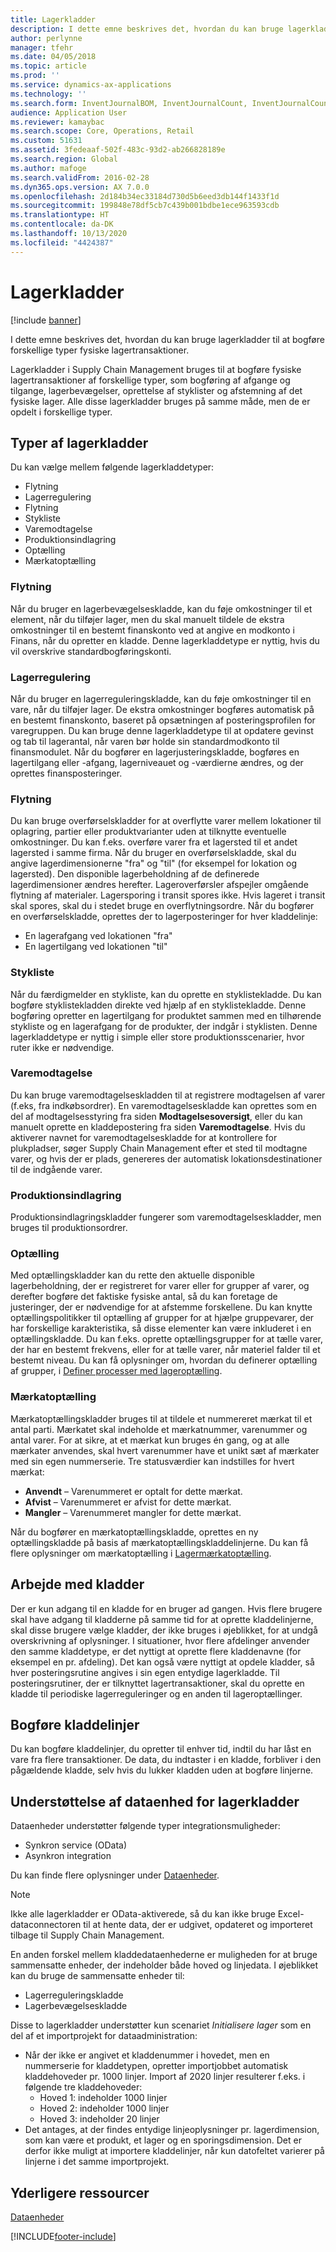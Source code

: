 ```yaml
---
title: Lagerkladder
description: I dette emne beskrives det, hvordan du kan bruge lagerkladder til at bogføre forskellige typer fysiske lagertransaktioner.
author: perlynne
manager: tfehr
ms.date: 04/05/2018
ms.topic: article
ms.prod: ''
ms.service: dynamics-ax-applications
ms.technology: ''
ms.search.form: InventJournalBOM, InventJournalCount, InventJournalCountTag, InventJournalLossProfit, InventJournalMovement, InventJournalTransfer, WMSJournalTable
audience: Application User
ms.reviewer: kamaybac
ms.search.scope: Core, Operations, Retail
ms.custom: 51631
ms.assetid: 3fedeaaf-502f-483c-93d2-ab266828189e
ms.search.region: Global
ms.author: mafoge
ms.search.validFrom: 2016-02-28
ms.dyn365.ops.version: AX 7.0.0
ms.openlocfilehash: 2d184b34ec33184d730d5b6eed3db144f1433f1d
ms.sourcegitcommit: 199848e78df5cb7c439b001bdbe1ece963593cdb
ms.translationtype: HT
ms.contentlocale: da-DK
ms.lasthandoff: 10/13/2020
ms.locfileid: "4424387"
---
```

# <a name="inventory-journals"></a>Lagerkladder

[!include [banner](../includes/banner.md)]

I dette emne beskrives det, hvordan du kan bruge lagerkladder til at bogføre forskellige typer fysiske lagertransaktioner.

Lagerkladder i Supply Chain Management bruges til at bogføre fysiske lagertransaktioner af forskellige typer, som bogføring af afgange og tilgange, lagerbevægelser, oprettelse af styklister og afstemning af det fysiske lager. Alle disse lagerkladder bruges på samme måde, men de er opdelt i forskellige typer.

## <a name="types-of-inventory-journals"></a>Typer af lagerkladder
Du kan vælge mellem følgende lagerkladdetyper:

-   Flytning
-   Lagerregulering
-   Flytning
-   Stykliste
-   Varemodtagelse
-   Produktionsindlagring
-   Optælling
-   Mærkatoptælling

### <a name="movement"></a>Flytning

Når du bruger en lagerbevægelseskladde, kan du føje omkostninger til et element, når du tilføjer lager, men du skal manuelt tildele de ekstra omkostninger til en bestemt finanskonto ved at angive en modkonto i Finans, når du opretter en kladde. Denne lagerkladdetype er nyttig, hvis du vil overskrive standardbogføringskonti.

### <a name="inventory-adjustment"></a>Lagerregulering

Når du bruger en lagerreguleringskladde, kan du føje omkostninger til en vare, når du tilføjer lager. De ekstra omkostninger bogføres automatisk på en bestemt finanskonto, baseret på opsætningen af posteringsprofilen for varegruppen. Du kan bruge denne lagerkladdetype til at opdatere gevinst og tab til lagerantal, når varen bør holde sin standardmodkonto til finansmodulet. Når du bogfører en lagerjusteringskladde, bogføres en lagertilgang eller -afgang, lagerniveauet og -værdierne ændres, og der oprettes finansposteringer.

### <a name="transfer"></a>Flytning

Du kan bruge overførselskladder for at overflytte varer mellem lokationer til oplagring, partier eller produktvarianter uden at tilknytte eventuelle omkostninger. Du kan f.eks. overføre varer fra et lagersted til et andet lagersted i samme firma. Når du bruger en overførselskladde, skal du angive lagerdimensionerne "fra" og "til" (for eksempel for lokation og lagersted). Den disponible lagerbeholdning af de definerede lagerdimensioner ændres herefter. Lageroverførsler afspejler omgående flytning af materialer. Lagersporing i transit spores ikke. Hvis lageret i transit skal spores, skal du i stedet bruge en overflytningsordre. Når du bogfører en overførselskladde, oprettes der to lagerposteringer for hver kladdelinje:

-   En lagerafgang ved lokationen "fra"
-   En lagertilgang ved lokationen "til"

### <a name="bom"></a>Stykliste

Når du færdigmelder en stykliste, kan du oprette en styklistekladde. Du kan bogføre styklistekladden direkte ved hjælp af en styklistekladde. Denne bogføring opretter en lagertilgang for produktet sammen med en tilhørende stykliste og en lagerafgang for de produkter, der indgår i styklisten. Denne lagerkladdetype er nyttig i simple eller store produktionsscenarier, hvor ruter ikke er nødvendige.

### <a name="item-arrival"></a>Varemodtagelse

Du kan bruge varemodtagelseskladden til at registrere modtagelsen af varer (f.eks, fra indkøbsordrer). En varemodtagelseskladde kan oprettes som en del af modtagelsesstyring fra siden **Modtagelsesoversigt**, eller du kan manuelt oprette en kladdepostering fra siden **Varemodtagelse**. Hvis du aktiverer navnet for varemodtagelseskladde for at kontrollere for plukpladser, søger Supply Chain Management efter et sted til modtagne varer, og hvis der er plads, genereres der automatisk lokationsdestinationer til de indgående varer.

### <a name="production-input"></a>Produktionsindlagring

Produktionsindlagringskladder fungerer som varemodtagelseskladder, men bruges til produktionsordrer.

### <a name="counting"></a>Optælling

Med optællingskladder kan du rette den aktuelle disponible lagerbeholdning, der er registreret for varer eller for grupper af varer, og derefter bogføre det faktiske fysiske antal, så du kan foretage de justeringer, der er nødvendige for at afstemme forskellene. Du kan knytte optællingspolitikker til optælling af grupper for at hjælpe gruppevarer, der har forskellige karakteristika, så disse elementer kan være inkluderet i en optællingskladde. Du kan f.eks. oprette optællingsgrupper for at tælle varer, der har en bestemt frekvens, eller for at tælle varer, når materiel falder til et bestemt niveau. Du kan få oplysninger om, hvordan du definerer optælling af grupper, i [Definer processer med lageroptælling](tasks/define-inventory-counting-processes.md).

### <a name="tag-counting"></a>Mærkatoptælling

Mærkatoptællingskladder bruges til at tildele et nummereret mærkat til et antal parti. Mærkatet skal indeholde et mærkatnummer, varenummer og antal varer. For at sikre, at et mærkat kun bruges én gang, og at alle mærkater anvendes, skal hvert varenummer have et unikt sæt af mærkater med sin egen nummerserie. Tre statusværdier kan indstilles for hvert mærkat:

-   **Anvendt** – Varenummeret er optalt for dette mærkat.
-   **Afvist** – Varenummeret er afvist for dette mærkat.
-   **Mangler** – Varenummeret mangler for dette mærkat.

Når du bogfører en mærkatoptællingskladde, oprettes en ny optællingskladde på basis af mærkatoptællingskladdelinjerne. Du kan få flere oplysninger om mærkatoptælling i [Lagermærkatoptælling](inventory-tag-counting.md).

## <a name="working-with-journals"></a>Arbejde med kladder
Der er kun adgang til en kladde for en bruger ad gangen. Hvis flere brugere skal have adgang til kladderne på samme tid for at oprette kladdelinjerne, skal disse brugere vælge kladder, der ikke bruges i øjeblikket, for at undgå overskrivning af oplysninger. I situationer, hvor flere afdelinger anvender den samme kladdetype, er det nyttigt at oprette flere kladdenavne (for eksempel en pr. afdeling). Det kan også være nyttigt at opdele kladder, så hver posteringsrutine angives i sin egen entydige lagerkladde. Til posteringsrutiner, der er tilknyttet lagertransaktioner, skal du oprette en kladde til periodiske lagerreguleringer og en anden til lageroptællinger.

## <a name="posting-journal-lines"></a>Bogføre kladdelinjer
Du kan bogføre kladdelinjer, du opretter til enhver tid, indtil du har låst en vare fra flere transaktioner. De data, du indtaster i en kladde, forbliver i den pågældende kladde, selv hvis du lukker kladden uden at bogføre linjerne.

## <a name="data-entity-support-for-inventory-journals"></a>Understøttelse af dataenhed for lagerkladder

Dataenheder understøtter følgende typer integrationsmuligheder:
-    Synkron service (OData)
-  Asynkron integration

Du kan finde flere oplysninger under [Dataenheder](../../dev-itpro/data-entities/data-entities.md).

> [!NOTE]
> Ikke alle lagerkladder er OData-aktiverede, så du kan ikke bruge Excel-dataconnectoren til at hente data, der er udgivet, opdateret og importeret tilbage til Supply Chain Management. 

En anden forskel mellem kladdedataenhederne er muligheden for at bruge sammensatte enheder, der indeholder både hoved og linjedata. I øjeblikket kan du bruge de sammensatte enheder til:
-   Lagerreguleringskladde
-   Lagerbevægelseskladde

Disse to lagerkladder understøtter kun scenariet *Initialisere lager* som en del af et importprojekt for dataadministration:
-  Når der ikke er angivet et kladdenummer i hovedet, men en nummerserie for kladdetypen, opretter importjobbet automatisk kladdehoveder pr. 1000 linjer. Import af 2020 linjer resulterer f.eks. i følgende tre kladdehoveder:
    -  Hoved 1: indeholder 1000 linjer
    -  Hoved 2: indeholder 1000 linjer
    -  Hoved 3: indeholder 20 linjer
-  Det antages, at der findes entydige linjeoplysninger pr. lagerdimension, som kan være et produkt, et lager og en sporingsdimension. Det er derfor ikke muligt at importere kladdelinjer, når kun datofeltet varierer på linjerne i det samme importprojekt.

## <a name="additional-resources"></a>Yderligere ressourcer

[Dataenheder](../../dev-itpro/data-entities/data-entities.md)


[!INCLUDE[footer-include](../../includes/footer-banner.md)]